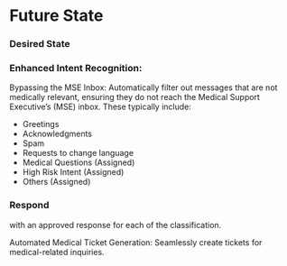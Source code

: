 # Future State

### Desired State

### Enhanced Intent Recognition:

Bypassing the MSE Inbox: Automatically filter out messages that are
not medically relevant, ensuring they do not reach the Medical Support
Executive’s (MSE) inbox. These typically include:

- Greetings
- Acknowledgments
- Spam
- Requests to change language
- Medical Questions (Assigned)
- High Risk Intent (Assigned)
- Others (Assigned)

### Respond
with an approved response for each of the classification.

Automated Medical Ticket Generation: Seamlessly create tickets for
medical-related inquiries.